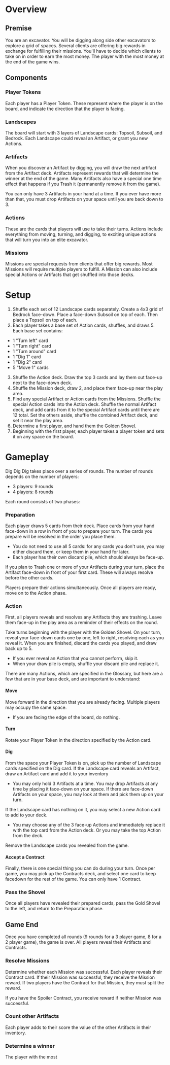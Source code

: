 # Overview
## Premise
You are an excavator. You will be digging along side other excavators to explore a grid of spaces. Several clients are offering big rewards in exchange for fulfilling their missions. You'll have to decide which clients to take on in order to earn the most money. The player with the most money at the end of the game wins.

## Components
### Player Tokens
Each player has a Player Token. These represent where the player is on the board, and indicate the direction that the player is facing. 

### Landscapes
The board will start with 3 layers of Landscape cards: Topsoil, Subsoil, and Bedrock. Each Landscape could reveal an Artifact, or grant you new Actions.

### Artifacts
When you discover an Artifact by digging, you will draw the next artifact from the Artifact deck. Artifacts represent rewards that will determine the winner at the end of the game. Many Artifacts also have a special one time effect that happens if you Trash it (permanently remove it from the game).

You can only have 3 Artifacts in your hand at a time. If you ever have more than that, you must drop Artifacts on your space until you are back down to 3.

### Actions
These are the cards that players will use to take their turns. Actions include everything from moving, turning, and digging, to exciting unique actions that will turn you into an elite excavator. 

### Missions
Missions are special requests from clients that offer big rewards. Most Missions will require multiple players to fulfill. A Mission can also include special Actions or Artifacts that get shuffled into those decks.

# Setup
1. Shuffle each set of 12 Landscape cards separately. Create a 4x3 grid of Bedrock face-down. Place a face-down Subsoil on top of each. Then place a Topsoil on top of each.
2. Each player takes a base set of Action cards, shuffles, and draws 5. Each base set contains: 
  - 1 "Turn left" card
  - 1 "Turn right" card
  - 1 "Turn around" card
  - 1 "Dig 1" card
  - 1 "Dig 2" card
  - 5 "Move 1" cards
3. Shuffle the Action deck. Draw the top 3 cards and lay them out face-up next to the face-down deck.
4. Shuffle the Mission deck, draw 2, and place them face-up near the play area. 
5. Find any special Artifact or Action cards from the Missions. Shuffle the special Action cards into the Action deck. Shuffle the normal Artifact deck, and add cards from it to the special Artifact cards until there are 12 total. Set the others aside, shuffle the combined Artifact deck, and set it near the play area.
6. Determine a first player, and hand them the Golden Shovel.
7. Beginning with the first player, each player takes a player token and sets it on any space on the board.

# Gameplay
Dig Dig Dig takes place over a series of rounds. The number of rounds depends on the number of players: 
  - 3 players: 9 rounds
  - 4 players: 8 rounds

Each round consists of two phases: 

### Preparation
Each player draws 5 cards from their deck. Place cards from your hand face-down in a row in front of you to prepare your turn. The cards you prepare will be resolved in the order you place them. 
  - You do not need to use all 5 cards: for any cards you don't use, you may either discard them, or keep them in your hand for later.
  - Each player has their own discard pile, which should always be face-up.

If you plan to Trash one or more of your Artifacts during your turn, place the Artifact face-down in front of your first card. These will always resolve before the other cards.

Players prepare their actions simultaneously. Once all players are ready, move on to the Action phase.

### Action
First, all players reveals and resolves any Artifacts they are trashing. Leave them face-up in the play area as a reminder of their effects on the round. 

Take turns beginning with the player with the Golden Shovel. On your turn, reveal your face-down cards one by one, left to right, resolving each as you reveal it. When you are finished, discard the cards you played, and draw back up to 5.

  - If you ever reveal an Action that you cannot perform, skip it.
  - When your draw pile is empty, shuffle your discard pile and replace it.

There are many Actions, which are specified in the Glossary, but here are a few that are in your base deck, and are important to understand: 

#### Move
Move forward in the direction that you are already facing. Multiple players may occupy the same space. 
  - If you are facing the edge of the board, do nothing. 

#### Turn
Rotate your Player Token in the direction specified by the Action card.

#### Dig
From the space your Player Token is on, pick up the number of Landscape cards specified on the Dig card. If the Landscape card reveals an Artifact, draw an Artifact card and add it to your inventory

  - You may only hold 3 Artifacts at a time. You may drop Artifacts at any time by placing it face-down on your space. If there are face-down Artifacts on your space, you may look at them and pick them up on your turn.

If the Landscape card has nothing on it, you may select a new Action card to add to your deck. 

  - You may choose any of the 3 face-up Actions and immediately replace it with the top card from the Action deck. Or you may take the top Action from the deck.

Remove the Landscape cards you revealed from the game.

#### Accept a Contract
Finally, there is one special thing you can do during your turn. Once per game, you may pick up the Contracts deck, and select one card to keep facedown for the rest of the game. You can only have 1 Contract. 

### Pass the Shovel

Once all players have revealed their prepared cards, pass the Gold Shovel to the left, and return to the Preparation phase.

## Game End

Once you have completed all rounds (9 rounds for a 3 player game, 8 for a 2 player game), the game is over. All players reveal their Artifacts and Contracts.

### Resolve Missions
Determine whether each Mission was successful. Each player reveals their Contract card. If their Mission was successful, they receive the Mission reward. If two players have the Contract for that Mission, they must split the reward.

If you have the Spoiler Contract, you receive reward if neither Mission was successful.

### Count other Artifacts
Each player adds to their score the value of the other Artifacts in their inventory. 

### Determine a winner
The player with the most 
